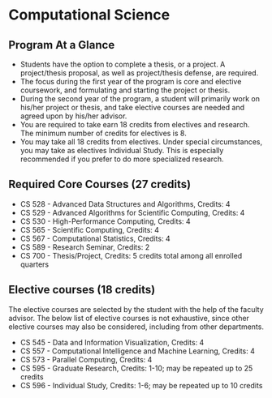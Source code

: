 # Computational Science
## Program At a Glance
- Students have the option to complete a thesis, or a project. A project/thesis proposal, as well as project/thesis defense, are required.
- The focus during the first year of the program is core and elective coursework, and formulating and starting the project or thesis.
- During the second year of the program, a student will primarily work on his/her project or thesis, and take elective courses are needed and agreed upon by his/her advisor.
- You are required to take earn 18 credits from electives and research. The  minimum number of credits for electives is 8.
- You may take all 18 credits from electives. Under special circumstances, you may take as electives Individual Study. This is especially recommended if you prefer to do more specialized research.

## Required Core Courses (27 credits)
- CS 528 - Advanced Data Structures and Algorithms, Credits: 4
- CS 529 - Advanced Algorithms for Scientific Computing, Credits: 4
- CS 530 - High-Performance Computing, Credits: 4
- CS 565 - Scientific Computing, Credits: 4
- CS 567 - Computational Statistics, Credits: 4
- CS 589 - Research Seminar, Credits: 2
- CS 700 - Thesis/Project, Credits: 5 credits total among all enrolled quarters
## Elective courses (18 credits)
The elective courses are selected by the student with the help of the faculty advisor. The below list of elective courses is not exhaustive, since other elective courses may also be considered, including from other departments.
- CS 545 - Data and Information Visualization, Credits: 4
- CS 557 - Computational Intelligence and Machine Learning, Credits: 4
- CS 573 - Parallel Computing, Credits: 4
- CS 595 - Graduate Research, Credits: 1-10; may be repeated up to 25 credits
- CS 596 - Individual Study, Credits: 1-6; may be repeated up to 10 credits
